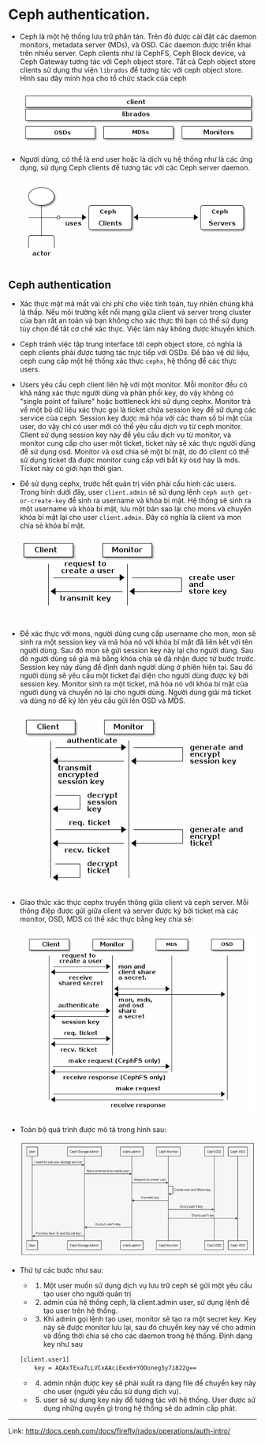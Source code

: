 # Ceph authentication.
- Ceph là một hệ thống lưu trữ phân tán. Trên đó được cài đặt các daemon monitors, metadata server (MDs), và OSD. Các daemon được triển khai trên nhiều server. Ceph clients như là CephFS, Ceph Block device, và Ceph Gateway tương tác với Ceph object store. Tất cả Ceph object store clients sử dụng thư viện `librados` để tương tác với ceph object store. Hình sau đây minh họa cho tổ chức stack của ceph

	![](../images/ceph_stack.png)
	
- Người dùng, có thể là end user hoặc là dịch vụ hệ thống như là các ứng dụng, sử dụng Ceph clients để tương tác với các Ceph server daemon.

	![](../images/ceph_users.png)
	
## Ceph authentication
- Xác thực mật mã mất vài chi phí cho việc tính toán, tuy nhiên chúng khá là thấp. Nếu môi trường kết nối mạng giữa client và server trong cluster của bạn rất an toàn và bạn không cho xác thực thì bạn có thể sử dụng tùy chọn để tắt cơ chế xác thực. Việc làm này không được khuyến khích.
- Ceph tránh việc tập trung interface tới ceph object store, có nghĩa là ceph clients phải được tương tác trực tiếp với OSDs. Để bảo vệ dữ liệu, ceph cung cấp một hệ thống xác thực `cephx`, hệ thống để các thực users.
- Users yêu cầu ceph client liên hệ với một monitor.  Mỗi monitor đều có khả năng xác thực người dùng và phân phối key, do vậy không có "single point of failure" hoặc bottleneck khi sử dụng cephx. Monitor trả về một bộ dữ liệu xác thực gọi là ticket chứa session key để sử dụng các service của ceph. Session key được mã hóa với các tham số bí mật của user, do vậy chỉ có user mới có thể yêu cầu dịch vụ từ ceph monitor. Client sử dụng session key này để yêu cầu dịch vụ từ monitor, và monitor cung cấp cho user một ticket, ticket này sẽ xác thực người dùng để sử dụng osd. Monitor và osd chia sẻ một bí mật, do đó client có thể sử dụng ticket đã được monitor cung cấp với bất kỳ osd hay là mds. Ticket này có giới hạn thời gian.
- Để sử dụng cephx, trước hết quản trị viên phải cấu hình các users. Trong hình dưới đây, user `client.admin` sẽ sử dụng lệnh `ceph auth get-or-create-key` để sinh ra username và khóa bí mật. Hệ thống sẽ sinh ra một username và khóa bí mật, lưu một bản sao lại cho mons và chuyển khóa bí mật lại cho user `client.admin`. Đây có nghĩa là client và mon chia sẻ khóa bí mật.	

	![](../images/ceph_createuser.png)
	
- Để xác thực với mons, người dùng cung cấp username cho mon, mon sẽ sinh ra một session key và mã hóa nó với khóa bí mật đã liên kết với tên người dùng. Sau đó mon sẽ gửi session key này lại cho người dùng. Sau đó người dùng sẽ giả mã bằng khóa chia sẻ đã nhận được từ bước trước. Session key này dùng để định danh người dùng ở phiên hiện tại. Sau đó người dùng sẽ yêu cầu một ticket đại diện cho người dùng được ký bởi session key. Monitor sinh ra một ticket, mã hóa nó với khóa bí mật của người dùng và chuyển nó lại cho người dùng. Người dùng giải mã ticket và dùng nó để ký lên yêu cầu gửi lên OSD và MDS.

	![](../images/ceph_request.png)

- Giao thức xác thực cephx truyền thông giữa client và ceph server. Mỗi thông điệp được gửi giữa client và server được ký bởi ticket mà các monitor, OSD, MDS có thể xác thực bằng key chia sẻ:

	![](../images/ceph_auth.png)

- Toàn bộ quá trình được mô tả trong hình sau:
	
	![](../images/ceph_authfolow.png)
	
- Thứ tự các bước như sau:
	- 1. Một user muốn sử dụng dịch vụ lưu trữ ceph sẽ gửi một yêu cầu tạo user cho người quản trị
	- 2. admin của hệ thống ceph, là client.admin user, sử dụng lệnh đề tạo user trên hệ thống.
	- 3. Khi admin gọi lệnh tạo user, monitor sẽ tạo ra một secret key. Key này sẽ được monitor lưu lại, sau đó chuyển key này về cho admin và đồng thời chia sẽ cho các daemon trong hệ thống. Định dạng key như sau
	
	```sh
	[client.user1]
        key = AQAxTExa7LLVCxAAciEex6+YOOoneg5y7i822g==
	```
	
	- 4. admin nhận được key sẽ phải xuất ra dạng file để chuyển key này cho user (người yêu cầu sử dụng dịch vụ).
	- 5. user sẽ sự dụng key này để tương tác với hệ thống. User được sử dụng những quyền gì trong hệ thống sẽ do admin cấp phát.
---
Link: http://docs.ceph.com/docs/firefly/rados/operations/auth-intro/